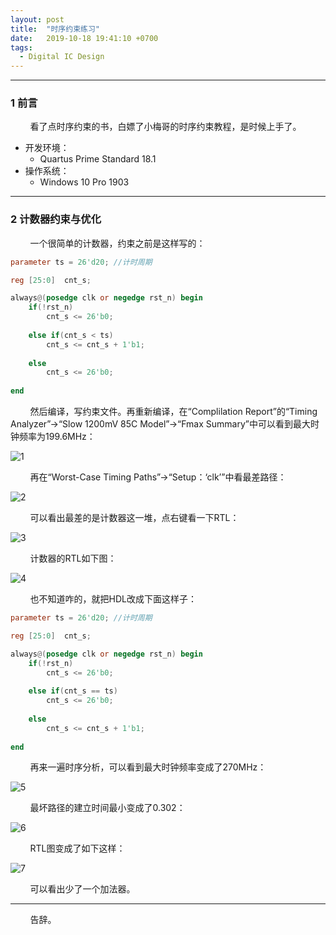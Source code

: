 ```yaml
---
layout: post
title:  "时序约束练习"
date:   2019-10-18 19:41:10 +0700
tags:
  - Digital IC Design
---
```


----

### 1 前言

&#160; &#160; &#160; &#160; 看了点时序约束的书，白嫖了小梅哥的时序约束教程，是时候上手了。

* 开发环境：
	* Quartus Prime Standard 18.1
* 操作系统：
	* Windows 10 Pro 1903


----

### 2 计数器约束与优化

&#160; &#160; &#160; &#160; 一个很简单的计数器，约束之前是这样写的：

```verilog
parameter ts = 26'd20; //计时周期

reg [25:0]	cnt_s;

always@(posedge clk or negedge rst_n) begin
	if(!rst_n)
		cnt_s <= 26'b0;
	
	else if(cnt_s < ts)
		cnt_s <= cnt_s + 1'b1;
	
	else
		cnt_s <= 26'b0;
		
end
```

&#160; &#160; &#160; &#160; 然后编译，写约束文件。再重新编译，在“Complilation Report”的“Timing Analyzer”->“Slow 1200mV 85C Model”->“Fmax Summary”中可以看到最大时钟频率为199.6MHz：

![1](https://raw.githubusercontent.com/Verdvana/Verdvana.github.io/master/_posts/%E6%97%B6%E5%BA%8F%E7%BA%A6%E6%9D%9F%E7%BB%83%E4%B9%A0/1.jpg)

&#160; &#160; &#160; &#160; 再在“Worst-Case Timing Paths”->“Setup：‘clk’”中看最差路径：

![2](https://raw.githubusercontent.com/Verdvana/Verdvana.github.io/master/_posts/%E6%97%B6%E5%BA%8F%E7%BA%A6%E6%9D%9F%E7%BB%83%E4%B9%A0/2.jpg)

&#160; &#160; &#160; &#160; 可以看出最差的是计数器这一堆，点右键看一下RTL：

![3](https://raw.githubusercontent.com/Verdvana/Verdvana.github.io/master/_posts/%E6%97%B6%E5%BA%8F%E7%BA%A6%E6%9D%9F%E7%BB%83%E4%B9%A0/3.jpg)

&#160; &#160; &#160; &#160; 计数器的RTL如下图：

![4](https://raw.githubusercontent.com/Verdvana/Verdvana.github.io/master/_posts/%E6%97%B6%E5%BA%8F%E7%BA%A6%E6%9D%9F%E7%BB%83%E4%B9%A0/4.jpg)

&#160; &#160; &#160; &#160; 也不知道咋的，就把HDL改成下面这样子：

```verilog
parameter ts = 26'd20; //计时周期

reg [25:0]	cnt_s;

always@(posedge clk or negedge rst_n) begin
	if(!rst_n)
		cnt_s <= 26'b0;
	
	else if(cnt_s == ts)
		cnt_s <= 26'b0;
	
	else
		cnt_s <= cnt_s + 1'b1;
		
end
```

&#160; &#160; &#160; &#160; 再来一遍时序分析，可以看到最大时钟频率变成了270MHz：

![5](https://raw.githubusercontent.com/Verdvana/Verdvana.github.io/master/_posts/%E6%97%B6%E5%BA%8F%E7%BA%A6%E6%9D%9F%E7%BB%83%E4%B9%A0/5.jpg)

&#160; &#160; &#160; &#160; 最坏路径的建立时间最小变成了0.302：

![6](https://raw.githubusercontent.com/Verdvana/Verdvana.github.io/master/_posts/%E6%97%B6%E5%BA%8F%E7%BA%A6%E6%9D%9F%E7%BB%83%E4%B9%A0/6.jpg)

&#160; &#160; &#160; &#160; RTL图变成了如下这样：

![7](https://raw.githubusercontent.com/Verdvana/Verdvana.github.io/master/_posts/%E6%97%B6%E5%BA%8F%E7%BA%A6%E6%9D%9F%E7%BB%83%E4%B9%A0/7.jpg)


&#160; &#160; &#160; &#160; 可以看出少了一个加法器。







----
&#160; &#160; &#160; &#160; 告辞。

